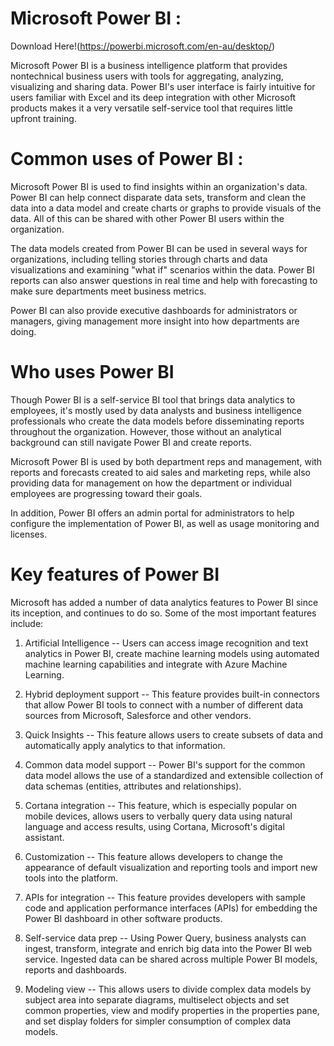 # Microsoft Power BI :

Download Here!(https://powerbi.microsoft.com/en-au/desktop/)

Microsoft Power BI is a business intelligence platform that provides nontechnical business users with tools for aggregating, analyzing, visualizing and sharing data. Power BI's user interface is fairly intuitive for users familiar with Excel and its deep integration with other Microsoft products makes it a very versatile self-service tool that requires little upfront training.

# Common uses of Power BI :

Microsoft Power BI is used to find insights within an organization's data. Power BI can help connect disparate data sets, transform and clean the data into a data model and create charts or graphs to provide visuals of the data. All of this can be shared with other Power BI users within the organization.

The data models created from Power BI can be used in several ways for organizations, including telling stories through charts and data visualizations and examining "what if" scenarios within the data. Power BI reports can also answer questions in real time and help with forecasting to make sure departments meet business metrics.

Power BI can also provide executive dashboards for administrators or managers, giving management more insight into how departments are doing.

# Who uses Power BI

Though Power BI is a self-service BI tool that brings data analytics to employees, it's mostly used by data analysts and business intelligence professionals who create the data models before disseminating reports throughout the organization. However, those without an analytical background can still navigate Power BI and create reports.

Microsoft Power BI is used by both department reps and management, with reports and forecasts created to aid sales and marketing reps, while also providing data for management on how the department or individual employees are progressing toward their goals.

In addition, Power BI offers an admin portal for administrators to help configure the implementation of Power BI, as well as usage monitoring and licenses.

# Key features of Power BI

Microsoft has added a number of data analytics features to Power BI since its inception, and continues to do so. Some of the most important features include:

1. Artificial Intelligence -- Users can access image recognition and text analytics in Power BI, create machine learning models using automated machine learning capabilities and integrate with Azure Machine Learning.

2. Hybrid deployment support -- This feature provides built-in connectors that allow Power BI tools to connect with a number of different data sources from Microsoft, Salesforce and other vendors.

3. Quick Insights -- This feature allows users to create subsets of data and automatically apply analytics to that information.

4. Common data model support -- Power BI's support for the common data model allows the use of a standardized and extensible collection of data schemas (entities, attributes and relationships).

5. Cortana integration -- This feature, which is especially popular on mobile devices, allows users to verbally query data using natural language and access results, using Cortana, Microsoft's digital assistant.

6. Customization -- This feature allows developers to change the appearance of default visualization and reporting tools and import new tools into the platform.

7. APIs for integration -- This feature provides developers with sample code and application performance interfaces (APIs) for embedding the Power BI dashboard in other software products.

8. Self-service data prep -- Using Power Query, business analysts can ingest, transform, integrate and enrich big data into the Power BI web service. Ingested data can be shared across multiple Power BI models, reports and dashboards.

9. Modeling view -- This allows users to divide complex data models by subject area into separate diagrams, multiselect objects and set common properties, view and modify properties in the properties pane, and set display folders for simpler consumption of complex data models.
